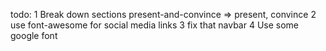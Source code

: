 todo:
1 Break down sections 
	present-and-convince => present, convince
2 use font-awesome for social media links
3 fix that navbar
4 Use some google font